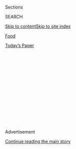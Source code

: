 <div id="app">

<div>

<div>

<div>

<div class="NYTAppHideMasthead css-1q2w90k e1suatyy0">

<div class="section css-ui9rw0 e1suatyy2">

<div class="css-eph4ug er09x8g0">

<div class="css-6n7j50">

</div>

<span class="css-1dv1kvn">Sections</span>

<div class="css-10488qs">

<span class="css-1dv1kvn">SEARCH</span>

</div>

[Skip to content](#site-content)[Skip to site
index](#site-index)

</div>

<div id="masthead-section-label" class="css-1wr3we4 eaxe0e00">

[Food](https://www.nytimes3xbfgragh.onion/section/food)

</div>

<div class="css-10698na e1huz5gh0">

</div>

</div>

<div id="masthead-bar-one" class="section hasLinks css-15hmgas e1csuq9d3">

<div class="css-uqyvli e1csuq9d0">

</div>

<div class="css-1uqjmks e1csuq9d1">

</div>

<div class="css-9e9ivx">

[](https://myaccount.nytimes3xbfgragh.onion/auth/login?response_type=cookie&client_id=vi)

</div>

<div class="css-1bvtpon e1csuq9d2">

[Today’s
Paper](https://www.nytimes3xbfgragh.onion/section/todayspaper)

</div>

</div>

</div>

</div>

<div data-aria-hidden="false">

<div id="site-content" data-role="main">

<div>

<div class="css-1aor85t" style="opacity:0.000000001;z-index:-1;visibility:hidden">

<div class="css-1hqnpie">

<div class="css-epjblv">

<span class="css-17xtcya">[Food](/section/food)</span><span class="css-x15j1o">|</span><span class="css-fwqvlz">At
Atla, Mexican for Every Moment of the
Day</span>

</div>

<div class="css-k008qs">

<div class="css-1iwv8en">

<span class="css-18z7m18"></span>

<div>

</div>

</div>

<span class="css-1n6z4y">https://nyti.ms/2tWWFVn</span>

<div class="css-1705lsu">

<div class="css-4xjgmj">

<div class="css-4skfbu" data-role="toolbar" data-aria-label="Social Media Share buttons, Save button, and Comments Panel with current comment count" data-testid="share-tools">

  - 
  - 
  - 
  - 
    
    <div class="css-6n7j50">
    
    </div>

  - 
  - 

</div>

</div>

</div>

</div>

</div>

</div>

<div class="css-13pd83m">

</div>

<div id="top-wrapper" class="css-1sy8kpn">

<div id="top-slug" class="css-l9onyx">

Advertisement

</div>

[Continue reading the main
story](#after-top)

<div class="ad top-wrapper" style="text-align:center;height:100%;display:block;min-height:250px">

<div id="top" class="place-ad" data-position="top" data-size-key="top">

</div>

</div>

<div id="after-top">

</div>

</div>

<div id="sponsor-wrapper" class="css-1hyfx7x">

<div id="sponsor-slug" class="css-19vbshk">

Supported by

</div>

[Continue reading the main
story](#after-sponsor)

<div id="sponsor" class="ad sponsor-wrapper" style="text-align:center;height:100%;display:block">

</div>

<div id="after-sponsor">

</div>

</div>

[Restaurant
Review](/column/restaurant-review "Restaurant Review")

<div class="css-1vkm6nb ehdk2mb0">

# At Atla, Mexican for Every Moment of the Day

</div>

<div class="sizeLarge layoutHorizontal css-1ccaq62 ejvbdkh1">

[](https://www.nytimes3xbfgragh.onion/slideshow/2017/07/25/dining/atla-nyc-review.html)

<div class="css-5nx6oe">

## Atla

<div class="css-1xhl2m">

12 Photos

View Slide Show
<span class="css-t4350i">›</span>

</div>

</div>

<div class="css-79elbk">

<div class="css-hyytny">

</div>

![](https://static01.graylady3jvrrxbe.onion/images/2017/07/26/dining/26REST-ATLA-slide-B35O/26REST-ATLA-slide-B35O-articleLarge.jpg?quality=75&auto=webp&disable=upscale)

</div>

<div class="css-17ai7jg e15qwgfe0">

<span class="css-16f3y1r e13ogyst0">Daniel Krieger for The New York
Times</span>

</div>

</div>

<div class="css-170u9t6">

<div class="css-jh549l" data-testid="restaurant-review-header">

<div class="css-83hgbf">

  - Atla  
    <span class="css-z4hz5">★★</span>
    Mexican
    $$
    <span>372 Lafayette Street</span>

</div>

[Reserve a
Table](https://resy.com/cities/ny/atla?utm_source=nyt&utm_medium=restoprofile&utm_campaign=affiliates&aff_id=c1fe784)

When you make a reservation at an independently reviewed restaurant
through our site, we earn an affiliate commission.

</div>

</div>

<div class="css-xt80pu e12qa4dv0">

<div class="css-18e8msd">

<div class="css-vp77d3 epjyd6m0">

<div class="css-1baulvz">

By [<span class="css-1baulvz last-byline" itemprop="name">Pete
Wells</span>](http://www.nytimes3xbfgragh.onion/by/pete-wells)

</div>

</div>

  - July 25,
    2017

  - 
    
    <div class="css-4xjgmj">
    
    <div class="css-d8bdto" data-role="toolbar" data-aria-label="Social Media Share buttons, Save button, and Comments Panel with current comment count" data-testid="share-tools">
    
      - 
      - 
      - 
      - 
        
        <div class="css-6n7j50">
        
        </div>
    
      - 
      - 
    
    </div>
    
    </div>

</div>

</div>

<div class="section meteredContent css-1r7ky0e" name="articleBody" itemprop="articleBody">

<div class="css-1fanzo5 StoryBodyCompanionColumn">

<div class="css-53u6y8">

Since Atla ambled up to the corner of Lafayette and Great Jones Streets
this spring, all the people who run to every new opening in town have
been telling me they want to eat chilaquiles for breakfast there; they
want the chicken enchiladas for lunch; they want to hide from the
afternoon sun with a tall glass of iced tepache, a tingling, off-dry
agua fresca Atla makes by letting sugar ferment with pineapple rinds.

Sometimes, under their breath, they query a few of the prices at this
casual Mexican cafe (“Fourteen dollars for radishes?”), but I haven’t
talked to anyone who doesn’t think Atla is an extremely likable place.
Despite its fairly modest goals, or maybe because of them, Atla is one
of the least divisive restaurants Manhattan has seen in some time. It’s
as if people, worn out by the sheer effort of being scandalized by the
news, had decided that 2017 would be more bearable if we could all just
find one thing to agree about. Atla is that thing.

Opened by Enrique Olvera, the chef best known for Pujol in Mexico City,
together with his proxy in New York, Daniela Soto-Innes, and their chef
de cuisine, Hugo Vera, Atla knows just what it’s doing without seeming
to try. This combination is as attractive in a restaurant as it is in a
person.

One thing it is not trying to do is make a big statement. Mr. Olvera and
Ms. Soto-Innes made their statement already, at Cosme, their more
elaborate restaurant on East 21st Street, which is now nearly as well
known as Pujol. Having proved at Cosme that they have original things to
say about Mexican cuisine, they are set free at Atla to serve Mexican
food that New Yorkers may want to eat every day. Which is not to say
that this is the everyday cooking of Mexico.

</div>

</div>

<div class="css-1fanzo5 StoryBodyCompanionColumn">

<div class="css-53u6y8">

While Cosme specializes in the kind of layered, multicomponent dishes
with which chefs make their mark, Atla’s menu is simpler. The
chilaquiles are just chilaquiles, tortilla chips in red or green salsa
under white onions and a tangy crema. The chips are thick enough to keep
their crunch, and they get more of it from a sprinkling of toasted
flaxseeds.

</div>

</div>

<div class="css-79elbk" data-testid="photoviewer-wrapper">

<div class="css-z3e15g" data-testid="photoviewer-wrapper-hidden">

</div>

<div class="css-1a48zt4 ehw59r15" data-testid="photoviewer-children">

![<span class="css-16f3y1r e13ogyst0" data-aria-hidden="true">The chef
Daniela Soto-Innes, right, and the chef de cuisine, Hugo
Vera.</span><span class="css-cnj6d5 e1z0qqy90" itemprop="copyrightHolder"><span class="css-1ly73wi e1tej78p0">Credit...</span><span>Daniel
Krieger for The New York
Times</span></span>](https://static01.graylady3jvrrxbe.onion/images/2017/07/26/dining/26REST1/26REST1-articleInline.jpg?quality=75&auto=webp&disable=upscale)

</div>

</div>

<div class="css-1fanzo5 StoryBodyCompanionColumn">

<div class="css-53u6y8">

Flaxseeds are not a standard garnish for chilaquiles, but they are
symptomatic of the contemporary strain of nutrient-conscious eating Atla
displays. It has less in common with the sturdy cooking of traditional
Mexican restaurants than with the modified health-food aesthetic of
places like Dimes that cater to the yoga-mat crowd.

Besides a regular cafe con leche Atla serves two versions with no dairy;
one is made with cashew milk (a little odd) and another with coconut
milk (wonderful). In any form, the cafe con leche is made with strong
espresso, sweet enough to get along without sugar.

Chia bowls usually bore me, despite their exemplary levels of omega-3
fatty acids, but the one at Atla held my attention. It’s stirred with
sweet Mexican cinnamon, like a semisolid horchata, and topped with
candied ginger, pumpkin seeds and nuts.

</div>

</div>

<div class="css-1fanzo5 StoryBodyCompanionColumn">

<div class="css-53u6y8">

A number of dishes are flat-out salads, like the fine if not
soul-stirring quinoa with cucumbers and pico de gallo. Others are
salad-adjacent. Those $14 radishes, cool, crisp and skinny, surround a
smooth avocado dip. The chunky guacamole is pounded with nearly enough
tarragon, mint and basil to qualify as an herb salad. When it arrives it
is nearly invisible under a single chile-dusted corn chip the color of a
wet bluestone sidewalk, and the size of a flip-flop.

A smaller, rounder blue masa chip, spread with farmer cheese and capers,
is the foundation of the arctic char tostada. As an attempt to introduce
Russ & Daughters to Mexico it is all right, but it doesn’t go beyond
that. The ceviche verde, on the other hand, is more dynamic than you
expect, thanks to the fresh ginger in its tart green sauce, among other
tricks.

Depending on your metabolism, all this will leave you feeling either
refreshed and ready to meet the day or slightly hungry. To make a lunch
of the chilaquiles I needed to fortify the plate with poached chicken,
bringing a $14 dish to $19.

There are more substantial things to eat. Gray sole fried in a crunchy
panko crust that tastes of garlic and butter is a complete meal. It
comes with a small cucumber salad, like a Viennese schnitzel, although
in Vienna they probably wouldn’t bathe the cucumbers in herb juice and
add green chiles and cilantro. Nor would they sell you a $3 plate of
warm tortillas so you can make your own tacos. Maybe they should,
though.

</div>

</div>

<div class="css-79elbk" data-testid="photoviewer-wrapper">

<div class="css-z3e15g" data-testid="photoviewer-wrapper-hidden">

</div>

<div class="css-1a48zt4 ehw59r15" data-testid="photoviewer-children">

<div class="css-1xdhyk6 erfvjey0">

<span class="css-1ly73wi e1tej78p0">Image</span>

<div class="css-zjzyr8">

<div data-testid="lazyimage-container" style="height:254.38596491228068px">

</div>

</div>

</div>

<span class="css-16f3y1r e13ogyst0" data-aria-hidden="true">The pambazo
is the traditional sandwich of chorizo and soft potatoes on a soft roll
dipped in guajillo
salsa.</span><span class="css-cnj6d5 e1z0qqy90" itemprop="copyrightHolder"><span class="css-1ly73wi e1tej78p0">Credit...</span><span>Daniel
Krieger for The New York Times</span></span>

</div>

</div>

<div class="css-1fanzo5 StoryBodyCompanionColumn">

<div class="css-53u6y8">

The pambazo, meanwhile, is the traditional sandwich of chorizo and
potatoes on a soft roll dipped in guajillo salsa. It’s more or less the
pambazo you would get out of a Oaxacan lunch truck if you were lucky
enough to find one parked on Lafayette Street.

Still, the overall lightness of the food has some bearing on the one
real debate you could have about Atla. The question is not whether to
go, but when. (People plan their meals at Cosme a week ahead or more,
and while Atla takes reservations, going there tends to be a
spur-of-the-moment decision.)

</div>

</div>

<div class="css-1fanzo5 StoryBodyCompanionColumn">

<div class="css-53u6y8">

The dining room’s corner space is wrapped in plate glass. By day this
invites the sunshine in and provides a wide-screen view of the endless
fashion parade of NoHo. By night, when the eggs and other breakfast
dishes roll off the menu and the room fills up with people more
interested in mezcal and the “overproof margarita” than coffee and agua
fresca, the windows become sounding boards.

At times like this you may notice all the other hard surfaces, like the
stone floor; you may wonder why only some of the seats have backs; you
may be frustrated in your effort to keep all your plates and glasses on
the small round table.

The very qualities that make Atla ideal for a relaxed breakfast or
lunch, in other words, make it a dinner destination that is best
approached with a moderate appetite, a resilient lower back and a
suspicion that whatever your friends are saying probably isn’t important
anyway. Better still, treat it as a drinking spot where food is an added
attraction.

For dessert there is a curious tamal topped with queso fresco. It’s more
salty than sweet, a minor-key reprise of the great corn-husk meringue at
Cosme. The most appealing dessert I had was a roasted sweet potato under
a caramelized pool of sweetened condensed milk. It is off the menu now,
but I am telling you about it anyway because I suspect it will be back.
I know I will.

[*Follow NYT Food on
Facebook*](https://www.facebookcorewwwi.onion/nytfood/)*,*
[*Instagram*](https://instagram.com/nytfood)*,*
[*Twitter*](https://twitter.com/nytfood) *and*
[*Pinterest*](https://www.pinterest.com/nytfood/)*.* [*Get regular
updates from NYT Cooking, with recipe suggestions, cooking tips and
shopping
advice*](https://www.nytimes3xbfgragh.onion/newsletters/cooking)*.*

</div>

</div>

</div>

<div>

</div>

<div>

</div>

<div>

</div>

<div>

<div id="bottom-wrapper" class="css-1ede5it">

<div id="bottom-slug" class="css-l9onyx">

Advertisement

</div>

[Continue reading the main
story](#after-bottom)

<div id="bottom" class="ad bottom-wrapper" style="text-align:center;height:100%;display:block;min-height:90px">

</div>

<div id="after-bottom">

</div>

</div>

</div>

</div>

</div>

## Site Index

<div>

</div>

## Site Information Navigation

  - [© <span>2020</span> <span>The New York Times
    Company</span>](https://help.nytimes3xbfgragh.onion/hc/en-us/articles/115014792127-Copyright-notice)

<!-- end list -->

  - [NYTCo](https://www.nytco.com/)
  - [Contact
    Us](https://help.nytimes3xbfgragh.onion/hc/en-us/articles/115015385887-Contact-Us)
  - [Work with us](https://www.nytco.com/careers/)
  - [Advertise](https://nytmediakit.com/)
  - [T Brand Studio](http://www.tbrandstudio.com/)
  - [Your Ad
    Choices](https://www.nytimes3xbfgragh.onion/privacy/cookie-policy#how-do-i-manage-trackers)
  - [Privacy](https://www.nytimes3xbfgragh.onion/privacy)
  - [Terms of
    Service](https://help.nytimes3xbfgragh.onion/hc/en-us/articles/115014893428-Terms-of-service)
  - [Terms of
    Sale](https://help.nytimes3xbfgragh.onion/hc/en-us/articles/115014893968-Terms-of-sale)
  - [Site
    Map](https://spiderbites.nytimes3xbfgragh.onion)
  - [Help](https://help.nytimes3xbfgragh.onion/hc/en-us)
  - [Subscriptions](https://www.nytimes3xbfgragh.onion/subscription?campaignId=37WXW)

</div>

</div>

</div>

</div>
